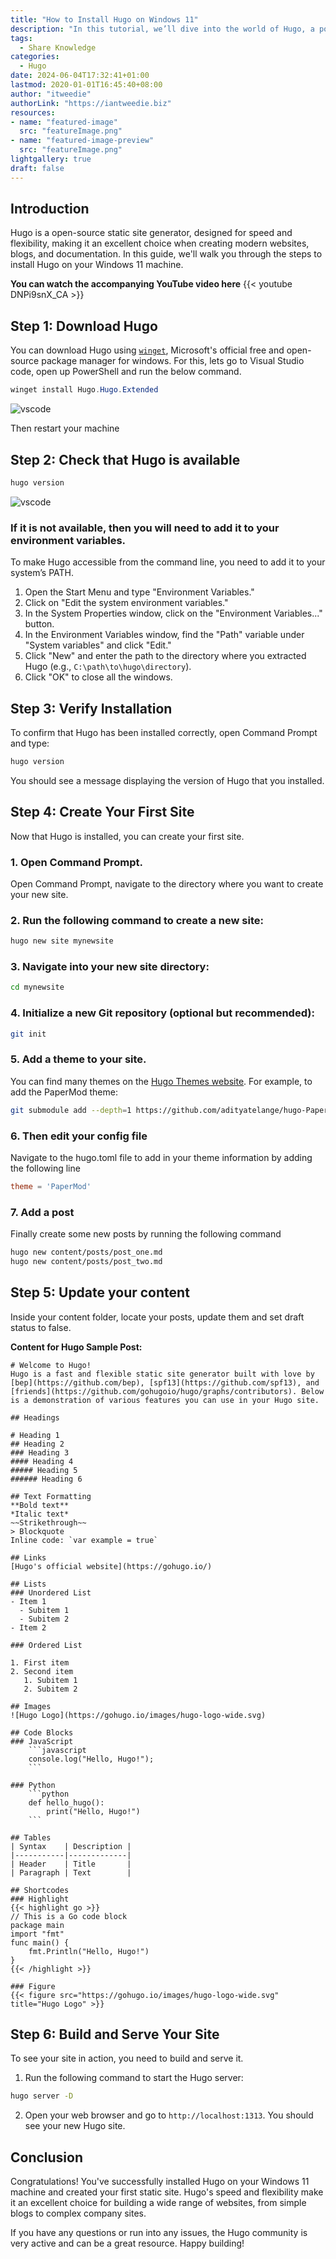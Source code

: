 ```yaml
---
title: "How to Install Hugo on Windows 11"
description: "In this tutorial, we’ll dive into the world of Hugo, a powerful and lightning-fast static site generator. Whether you’re a developer, blogger, or content creator, Hugo can simplify your workflow and help you build efficient, static websites. By the end of this tutorial, you’ll be equipped to create stunning static websites using Hugo. Let’s get started!"
tags:
  - Share Knowledge
categories:
  - Hugo
date: 2024-06-04T17:32:41+01:00
lastmod: 2020-01-01T16:45:40+08:00
author: "itweedie"
authorLink: "https://iantweedie.biz"
resources:
- name: "featured-image"
  src: "featureImage.png"
- name: "featured-image-preview"
  src: "featureImage.png"
lightgallery: true
draft: false
---
```


## Introduction

Hugo is a open-source static site generator, designed for speed and flexibility, making it an excellent choice when creating modern websites, blogs, and documentation. In this guide, we'll walk you through the steps to install Hugo on your Windows 11 machine.
<!--more-->
**You can watch the accompanying YouTube video here**
{{< youtube DNPi9snX_CA >}}

## **Step 1:** Download Hugo

You can download Hugo using [`winget`](https://learn.microsoft.com/en-us/windows/package-manager/), Microsoft's official free and open-source package manager for windows. For this, lets go to Visual Studio code, open up PowerShell and run the below command. 

```PowerShell
winget install Hugo.Hugo.Extended
```


![vscode](Code_HjWZrgakhv.gif)


Then restart your machine
## Step 2: Check that Hugo is available

```PowerShell
hugo version
```

![vscode](Code_IbR0J4Nt3N.gif)


### If it is not available, then you will need to add it to your environment variables. 
To make Hugo accessible from the command line, you need to add it to your system’s PATH.

1. Open the Start Menu and type "Environment Variables."
2. Click on "Edit the system environment variables."
3. In the System Properties window, click on the "Environment Variables..." button.
4. In the Environment Variables window, find the "Path" variable under "System variables" and click "Edit."
5. Click "New" and enter the path to the directory where you extracted Hugo (e.g., `C:\path\to\hugo\directory`).
6. Click "OK" to close all the windows.

## Step 3: Verify Installation

To confirm that Hugo has been installed correctly, open Command Prompt and type:

```sh
hugo version
```

You should see a message displaying the version of Hugo that you installed.

## Step 4: Create Your First Site

Now that Hugo is installed, you can create your first site.

### 1. Open Command Prompt.
Open Command Prompt, navigate to the directory where you want to create your new site.

### 2. Run the following command to create a new site:

```sh
hugo new site mynewsite
```

### 3. Navigate into your new site directory:

```sh
cd mynewsite
```

### 4. Initialize a new Git repository (optional but recommended):

```sh
git init
```

### 5. Add a theme to your site. 
You can find many themes on the [Hugo Themes website](https://themes.gohugo.io/). For example, to add the PaperMod theme:
```sh
git submodule add --depth=1 https://github.com/adityatelange/hugo-PaperMod.git themes/PaperMod
```

### 6. Then edit your config file
Navigate to the hugo.toml file to add in your theme information by adding the following line
```toml
theme = 'PaperMod'
```

### 7. Add a post
Finally create some new posts by running the following command 

```bash
hugo new content/posts/post_one.md
hugo new content/posts/post_two.md
```
## Step 5: Update your content

Inside your content folder, locate your posts, update them and set draft status to false. 

**Content for Hugo Sample Post:**

```
# Welcome to Hugo!
Hugo is a fast and flexible static site generator built with love by [bep](https://github.com/bep), [spf13](https://github.com/spf13), and [friends](https://github.com/gohugoio/hugo/graphs/contributors). Below is a demonstration of various features you can use in your Hugo site.

## Headings

# Heading 1
## Heading 2
### Heading 3
#### Heading 4
##### Heading 5
###### Heading 6

## Text Formatting
**Bold text**
*Italic text*
~~Strikethrough~~
> Blockquote
Inline code: `var example = true`

## Links
[Hugo's official website](https://gohugo.io/)

## Lists
### Unordered List
- Item 1
  - Subitem 1
  - Subitem 2
- Item 2

### Ordered List

1. First item
2. Second item
   1. Subitem 1
   2. Subitem 2

## Images
![Hugo Logo](https://gohugo.io/images/hugo-logo-wide.svg)

## Code Blocks
### JavaScript
	```javascript
	console.log("Hello, Hugo!");
	```

### Python
	```python
	def hello_hugo():
		print("Hello, Hugo!")
	```

## Tables
| Syntax    | Description |
|-----------|-------------|
| Header    | Title       |
| Paragraph | Text        |

## Shortcodes
### Highlight
{{< highlight go >}}
// This is a Go code block
package main
import "fmt"
func main() {
    fmt.Println("Hello, Hugo!")
}
{{< /highlight >}}

### Figure
{{< figure src="https://gohugo.io/images/hugo-logo-wide.svg" title="Hugo Logo" >}}

```


## Step 6: Build and Serve Your Site

To see your site in action, you need to build and serve it.

1. Run the following command to start the Hugo server:

```sh
hugo server -D
```

2. Open your web browser and go to `http://localhost:1313`. You should see your new Hugo site.

## Conclusion

Congratulations! You've successfully installed Hugo on your Windows 11 machine and created your first static site. Hugo's speed and flexibility make it an excellent choice for building a wide range of websites, from simple blogs to complex company sites.

If you have any questions or run into any issues, the Hugo community is very active and can be a great resource. Happy building!

